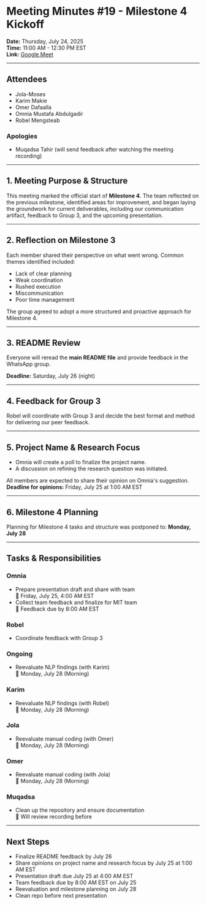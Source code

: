 # Meeting Minutes #19 - Milestone 4 Kickoff

**Date:** Thursday, July 24, 2025  
**Time:** 11:00 AM - 12:30 PM EST  
**Link:** [Google Meet](https://meet.google.com/adg-xgci-dsa)

---

## Attendees

- Jola-Moses  
- Karim Makie  
- Omer Dafaalla  
- Omnia Mustafa Abdulgadir  
- Robel Mengsteab  

### Apologies

- Muqadsa Tahir (will send feedback after watching the meeting recording)

---

## 1. Meeting Purpose & Structure

This meeting marked the official start of **Milestone 4**.
The team reflected on the previous milestone, identified areas for improvement,
and began laying the groundwork for current deliverables,
including our communication artifact,
feedback to Group 3, and the upcoming presentation.

---

## 2. Reflection on Milestone 3

Each member shared their perspective on what went wrong.
Common themes identified included:

- Lack of clear planning
- Weak coordination
- Rushed execution
- Miscommunication
- Poor time management

The group agreed to adopt a more structured and
proactive approach for Milestone 4.

---

## 3. README Review

Everyone will reread the **main README file**
and provide feedback in the WhatsApp group.

**Deadline:** Saturday, July 26 (night)

---

## 4. Feedback for Group 3

Robel will coordinate with Group 3 and decide the best format and method for
delivering our peer feedback.

---

## 5. Project Name & Research Focus

- Omnia will create a poll to finalize the project name.
- A discussion on refining the research question was initiated.

All members are expected to share their opinion on Omnia's suggestion.
**Deadline for opinions:** Friday, July 25 at 1:00 AM EST

---

## 6. Milestone 4 Planning

Planning for Milestone 4 tasks and structure was postponed to:
**Monday, July 28**

---

## Tasks & Responsibilities

### Omnia

- Prepare presentation draft and share with team  
📅 Friday, July 25, 4:00 AM EST  
- Collect team feedback and finalize for MIT team  
📅 Feedback due by 8:00 AM EST

### Robel

- Coordinate feedback with Group 3

### Ongoing

- Reevaluate NLP findings (with Karim)  
📅 Monday, July 28 (Morning)

### Karim

- Reevaluate NLP findings (with Robel)  
📅 Monday, July 28 (Morning)

### Jola

- Reevaluate manual coding (with Omer)  
📅 Monday, July 28 (Morning)

### Omer

- Reevaluate manual coding (with Jola)  
📅 Monday, July 28 (Morning)

### Muqadsa

- Clean up the repository and ensure documentation  
📅 Will review recording before

---

## Next Steps

- Finalize README feedback by July 26
- Share opinions on project name and research focus by July 25 at 1:00 AM EST
- Presentation draft due July 25 at 4:00 AM EST
- Team feedback due by 8:00 AM EST on July 25
- Reevaluation and milestone planning on July 28
- Clean repo before next presentation
